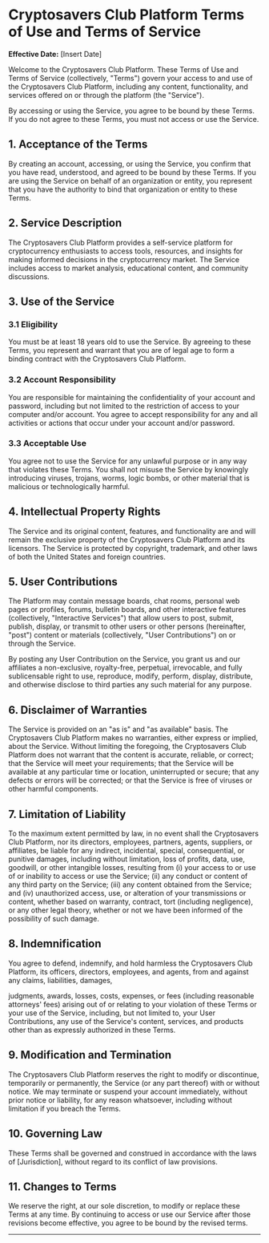 

# Cryptosavers Club Platform Terms of Use and Terms of Service

**Effective Date:** [Insert Date]

Welcome to the Cryptosavers Club Platform. These Terms of Use and Terms of Service (collectively, "Terms") govern your access to and use of the Cryptosavers Club Platform, including any content, functionality, and services offered on or through the platform (the "Service").

By accessing or using the Service, you agree to be bound by these Terms. If you do not agree to these Terms, you must not access or use the Service.

## 1. Acceptance of the Terms

By creating an account, accessing, or using the Service, you confirm that you have read, understood, and agreed to be bound by these Terms. If you are using the Service on behalf of an organization or entity, you represent that you have the authority to bind that organization or entity to these Terms.

## 2. Service Description

The Cryptosavers Club Platform provides a self-service platform for cryptocurrency enthusiasts to access tools, resources, and insights for making informed decisions in the cryptocurrency market. The Service includes access to market analysis, educational content, and community discussions.

## 3. Use of the Service

### 3.1 Eligibility
You must be at least 18 years old to use the Service. By agreeing to these Terms, you represent and warrant that you are of legal age to form a binding contract with the Cryptosavers Club Platform.

### 3.2 Account Responsibility
You are responsible for maintaining the confidentiality of your account and password, including but not limited to the restriction of access to your computer and/or account. You agree to accept responsibility for any and all activities or actions that occur under your account and/or password.

### 3.3 Acceptable Use
You agree not to use the Service for any unlawful purpose or in any way that violates these Terms. You shall not misuse the Service by knowingly introducing viruses, trojans, worms, logic bombs, or other material that is malicious or technologically harmful.

## 4. Intellectual Property Rights

The Service and its original content, features, and functionality are and will remain the exclusive property of the Cryptosavers Club Platform and its licensors. The Service is protected by copyright, trademark, and other laws of both the United States and foreign countries.

## 5. User Contributions

The Platform may contain message boards, chat rooms, personal web pages or profiles, forums, bulletin boards, and other interactive features (collectively, "Interactive Services") that allow users to post, submit, publish, display, or transmit to other users or other persons (hereinafter, "post") content or materials (collectively, "User Contributions") on or through the Service.

By posting any User Contribution on the Service, you grant us and our affiliates a non-exclusive, royalty-free, perpetual, irrevocable, and fully sublicensable right to use, reproduce, modify, perform, display, distribute, and otherwise disclose to third parties any such material for any purpose.

## 6. Disclaimer of Warranties

The Service is provided on an "as is" and "as available" basis. The Cryptosavers Club Platform makes no warranties, either express or implied, about the Service. Without limiting the foregoing, the Cryptosavers Club Platform does not warrant that the content is accurate, reliable, or correct; that the Service will meet your requirements; that the Service will be available at any particular time or location, uninterrupted or secure; that any defects or errors will be corrected; or that the Service is free of viruses or other harmful components.

## 7. Limitation of Liability

To the maximum extent permitted by law, in no event shall the Cryptosavers Club Platform, nor its directors, employees, partners, agents, suppliers, or affiliates, be liable for any indirect, incidental, special, consequential, or punitive damages, including without limitation, loss of profits, data, use, goodwill, or other intangible losses, resulting from (i) your access to or use of or inability to access or use the Service; (ii) any conduct or content of any third party on the Service; (iii) any content obtained from the Service; and (iv) unauthorized access, use, or alteration of your transmissions or content, whether based on warranty, contract, tort (including negligence), or any other legal theory, whether or not we have been informed of the possibility of such damage.

## 8. Indemnification

You agree to defend, indemnify, and hold harmless the Cryptosavers Club Platform, its officers, directors, employees, and agents, from and against any claims, liabilities, damages,

 judgments, awards, losses, costs, expenses, or fees (including reasonable attorneys' fees) arising out of or relating to your violation of these Terms or your use of the Service, including, but not limited to, your User Contributions, any use of the Service's content, services, and products other than as expressly authorized in these Terms.

## 9. Modification and Termination

The Cryptosavers Club Platform reserves the right to modify or discontinue, temporarily or permanently, the Service (or any part thereof) with or without notice. We may terminate or suspend your account immediately, without prior notice or liability, for any reason whatsoever, including without limitation if you breach the Terms.

## 10. Governing Law

These Terms shall be governed and construed in accordance with the laws of [Jurisdiction], without regard to its conflict of law provisions.

## 11. Changes to Terms

We reserve the right, at our sole discretion, to modify or replace these Terms at any time. By continuing to access or use our Service after those revisions become effective, you agree to be bound by the revised terms.

---

